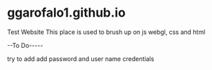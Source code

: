 # ggarofalo1.github.io
Test Website
This place is used to brush up on js webgl, css and html

--To Do-----

try to add
add password and user name credentials

